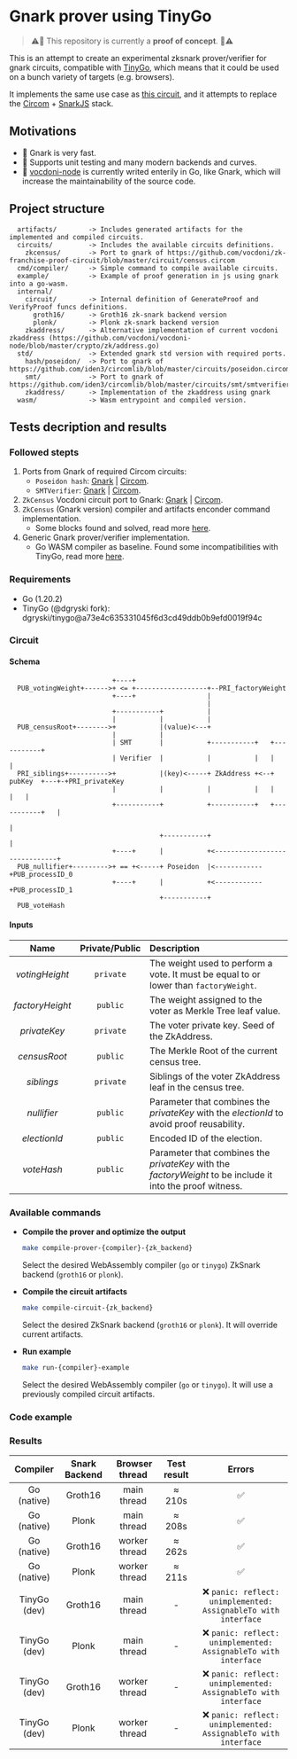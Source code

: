 # Gnark prover using TinyGo

> ⚠️🚧 This repository is currently a **proof of concept**. 🚧⚠️

This is an attempt to create an experimental zksnark prover/verifier for gnark circuits, compatible with [TinyGo](https://github.com/tinygo-org/tinygo), which means that it could be used on a bunch variety of targets (e.g. browsers).

It implements the same use case as [this circuit](https://github.com/vocdoni/zk-franchise-proof-circuit), and it attempts to replace the [Circom](https://github.com/iden3/circom) + [SnarkJS](https://github.com/iden3/snarkjs) stack.

## Motivations
 - 🚀 Gnark is very fast.
 - 💉 Supports unit testing and many modern backends and curves.
 - 🔗 [vocdoni-node](https://github.com/vocdoni/vocdoni-node) is currently writed enterily in Go, like Gnark, which will increase the maintainability of the source code.

## Project structure
```
  artifacts/        -> Includes generated artifacts for the implemented and compiled circuits.
  circuits/         -> Includes the available circuits definitions.
    zkcensus/       -> Port to gnark of https://github.com/vocdoni/zk-franchise-proof-circuit/blob/master/circuit/census.circom 
  cmd/compiler/     -> Simple command to compile available circuits.
  example/          -> Example of proof generation in js using gnark into a go-wasm.
  internal/
    circuit/        -> Internal definition of GenerateProof and VerifyProof funcs definitions.
      groth16/      -> Groth16 zk-snark backend version
      plonk/        -> Plonk zk-snark backend version
    zkaddress/      -> Alternative implementation of current vocdoni zkaddress (https://github.com/vocdoni/vocdoni-node/blob/master/crypto/zk/address.go)
  std/              -> Extended gnark std version with required ports.
    hash/poseidon/  -> Port to gnark of https://github.com/iden3/circomlib/blob/master/circuits/poseidon.circom
    smt/            -> Port to gnark of https://github.com/iden3/circomlib/blob/master/circuits/smt/smtverifier.circom
    zkaddress/      -> Implementation of the zkaddress using gnark
  wasm/             -> Wasm entrypoint and compiled version.
```

## Tests decription and results

### Followed stepts

1. Ports from Gnark of required Circom circuits:
    - `Poseidon hash`: [Gnark](./std/hash/poseidon/poseidon.go) | [Circom](https://github.com/iden3/circomlib/blob/db0202410771a3e3fc07c64c5226b64f954b8b5a/circuits/poseidon.circom).
    - `SMTVerifier`: [Gnark](./std/smt/verifier.go) | [Circom](https://github.com/iden3/circomlib/blob/a8cdb6cd1ad652cca1a409da053ec98f19de6c9d/circuits/smt/smtverifier.circom).
2. `ZkCensus` Vocdoni circuit port to Gnark: [Gnark](./circuits/zkcensus/zkcensus.go) | [Circom](https://github.com/vocdoni/zk-franchise-proof-circuit/blob/c2ead7f8502cf0dd7495140aec32599fd0a53199/circuit/census.circom).
4. `ZkCensus` (Gnark version) compiler and artifacts enconder command implementation.
    - Some blocks found and solved, read more [here](https://github.com/ConsenSys/gnark/issues/600).
3. Generic Gnark prover/verifier implementation.
    - Go WASM compiler as baseline. Found some incompatibilities with TinyGo, read more [here](https://github.com/tinygo-org/tinygo/issues/447#issuecomment-1455205919). 

### Requirements
* Go (1.20.2)
* TinyGo (@dgryski fork): dgryski/tinygo@a73e4c635331045f6d3cd49ddb0b9efd0019f94c


### Circuit 

#### Schema
```
                          +----+
  PUB_votingWeight+------>+ <= +------------------+--PRI_factoryWeight
                          +----+                  |
                                                  |
                          +-----------+           |
                          |           |           |
  PUB_censusRoot+-------->+           |(value)<---+
                          |           |
                          | SMT       |           +-----------+   +-----------+
                          | Verifier  |           |           |   |           |
  PRI_siblings+---------->+           |(key)<-----+ ZkAddress +<--+   pubKey  +---+-+PRI_privateKey
                          |           |           |           |   |           |   |
                          +-----------+           +-----------+   +-----------+   |
                                                                                  |
                                      +-----------+                               |
                          +----+      |           +<------------------------------+
  PUB_nullifier+--------->+ == +<-----+ Poseidon  |<------------+PUB_processID_0
                          +----+      |           +<------------+PUB_processID_1
                                      +-----------+
  PUB_voteHash
```

#### Inputs
| Name | Private/Public | Description |
|:---:|:---:|:---|
| *votingHeight* | `private` | The weight used to perform a vote. It must be equal to or lower than `factoryWeight`. |
| *factoryHeight* | `public` | The weight assigned to the voter as Merkle Tree leaf value. |
| *privateKey* | `private` | The voter private key. Seed of the ZkAddress.  |
| *censusRoot* | `public` | The Merkle Root of the current census tree. |
| *siblings* | `private` | Siblings of the voter ZkAddress leaf in the census tree. |
| *nullifier* | `public` | Parameter that combines the *privateKey* with the *electionId* to avoid proof reusability. |
| *electionId* | `public` | Encoded ID of the election. |
| *voteHash* | `public` | Parameter that combines the *privateKey* with the *factoryWeight* to be include it into the proof witness. |

### Available commands
* **Compile the prover and optimize the output**
  ```sh
  make compile-prover-{compiler}-{zk_backend}
  ```
  Select the desired WebAssembly compiler (`go` or `tinygo`) ZkSnark backend (`groth16` or `plonk`).

* **Compile the circuit artifacts**
  ```sh
  make compile-circuit-{zk_backend}
  ```
  Select the desired ZkSnark backend (`groth16` or `plonk`). It will override current artifacts.

* **Run example**
  ```sh
  make run-{compiler}-example
  ```
  Select the desired WebAssembly compiler (`go` or `tinygo`). It will use a previously compiled circuit artifacts.

### Code example

### Results

| Compiler | Snark Backend | Browser thread | Test result | Errors |
|:---:|:---:|:---:|:---:|:---:|
| Go (native) | Groth16 | main thread | ≈ 210s | ✅ |
| Go (native) | Plonk | main thread | ≈ 208s | ✅ |
| Go (native) | Groth16 | worker thread | ≈ 262s | ✅ |
| Go (native) | Plonk | worker thread | ≈ 211s | ✅ |
| TinyGo (dev) | Groth16 | main thread | - | ❌ `panic: reflect: unimplemented: AssignableTo with interface` |
| TinyGo (dev) | Plonk | main thread | - | ❌ `panic: reflect: unimplemented: AssignableTo with interface` |
| TinyGo (dev) | Groth16 | worker thread | - | ❌ `panic: reflect: unimplemented: AssignableTo with interface` |
| TinyGo (dev) | Plonk | worker thread | - | ❌ `panic: reflect: unimplemented: AssignableTo with interface` |
